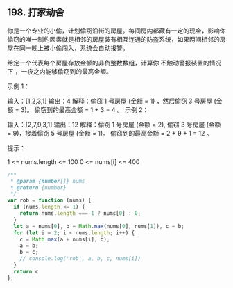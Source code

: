 ## 198. 打家劫舍

你是一个专业的小偷，计划偷窃沿街的房屋。每间房内都藏有一定的现金，影响你偷窃的唯一制约因素就是相邻的房屋装有相互连通的防盗系统，如果两间相邻的房屋在同一晚上被小偷闯入，系统会自动报警。

给定一个代表每个房屋存放金额的非负整数数组，计算你 不触动警报装置的情况下 ，一夜之内能够偷窃到的最高金额。


示例 1：

输入：[1,2,3,1]
输出：4
解释：偷窃 1 号房屋 (金额 = 1) ，然后偷窃 3 号房屋 (金额 = 3)。
     偷窃到的最高金额 = 1 + 3 = 4 。
示例 2：

输入：[2,7,9,3,1]
输出：12
解释：偷窃 1 号房屋 (金额 = 2), 偷窃 3 号房屋 (金额 = 9)，接着偷窃 5 号房屋 (金额 = 1)。
     偷窃到的最高金额 = 2 + 9 + 1 = 12 。


提示：

1 <= nums.length <= 100
0 <= nums[i] <= 400

```js
/**
 * @param {number[]} nums
 * @return {number}
 */
var rob = function (nums) {
  if (nums.length <= 1) {
    return nums.length === 1 ? nums[0] : 0;
  }
  let a = nums[0], b = Math.max(nums[0], nums[1]), c = b;
  for (let i = 2; i < nums.length; i++) {
    c = Math.max(a + nums[i], b);
    a = b;
    b = c;
    // console.log('rob', a, b, c, nums[i])
  }
  return c
};
```